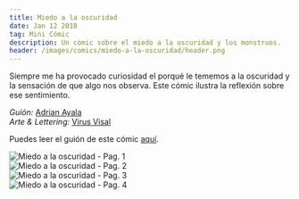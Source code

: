 ```yaml
---
title: Miedo a la oscuridad
date: Jan 12 2018
tag: Mini Cómic
description: Un cómic sobre el miedo a la oscuridad y los monstruos.
header: /images/comics/miedo-a-la-oscuridad/header.png
---
```


Siempre me ha provocado curiosidad el porqué le tememos a la oscuridad y la sensación de que algo nos observa. Este cómic ilustra la reflexión sobre ese sentimiento.

*Guión:* [Adrian Ayala](https://twitter.com/adrrian17)<br>
*Arte & Lettering:* [Virus Visal](https://twitter.com/virusvisal)

Puedes leer el guión de este cómic [aquí](/scripts/Miedo-a-la-oscuridad.pdf).

![Miedo a la oscuridad - Pag. 1](/images/comics/miedo-a-la-oscuridad/miedo-a-la-oscuridad-1.jpeg)<br>
![Miedo a la oscuridad - Pag. 2](/images/comics/miedo-a-la-oscuridad/miedo-a-la-oscuridad-2.jpeg)<br>
![Miedo a la oscuridad - Pag. 3](/images/comics/miedo-a-la-oscuridad/miedo-a-la-oscuridad-3.jpeg)<br>
![Miedo a la oscuridad - Pag. 4](/images/comics/miedo-a-la-oscuridad/miedo-a-la-oscuridad-4.jpeg)<br>